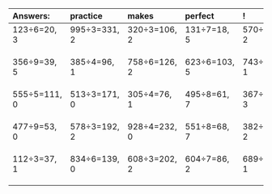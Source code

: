 | Answers: | practice | makes | perfect | ! |
| :--- | :--- | :--- | :--- | :--- |
| 123÷6=20, 3 | 995÷3=331, 2 | 320÷3=106, 2 | 131÷7=18, 5 | 570÷8=71, 2 | 
|   |   |   |   |   | 
|   |   |   |   |   | 
|   |   |   |   |   | 
| 356÷9=39, 5 | 385÷4=96, 1 | 758÷6=126, 2 | 623÷6=103, 5 | 743÷2=371, 1 | 
|   |   |   |   |   | 
|   |   |   |   |   | 
|   |   |   |   |   | 
| 555÷5=111, 0 | 513÷3=171, 0 | 305÷4=76, 1 | 495÷8=61, 7 | 367÷4=91, 3 | 
|   |   |   |   |   | 
|   |   |   |   |   | 
|   |   |   |   |   | 
| 477÷9=53, 0 | 578÷3=192, 2 | 928÷4=232, 0 | 551÷8=68, 7 | 382÷5=76, 2 | 
|   |   |   |   |   | 
|   |   |   |   |   | 
|   |   |   |   |   | 
| 112÷3=37, 1 | 834÷6=139, 0 | 608÷3=202, 2 | 604÷7=86, 2 | 689÷4=172, 1 | 
|   |   |   |   |   | 
|   |   |   |   |   | 
|   |   |   |   |   | 

